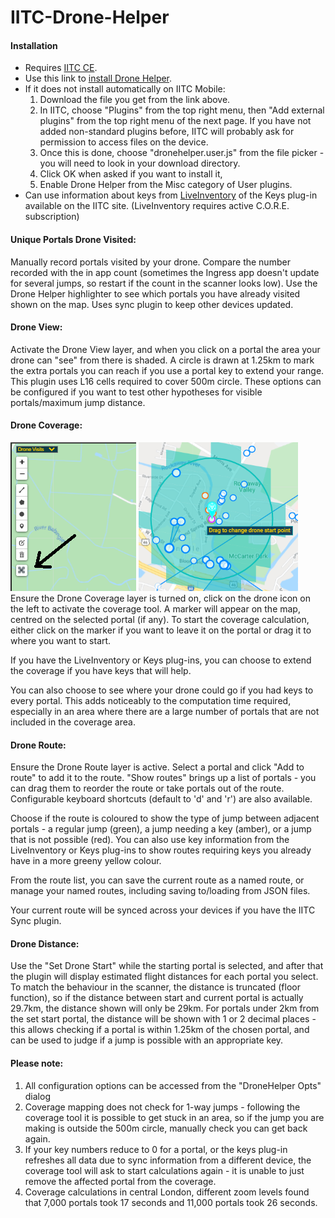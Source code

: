 # IITC-Drone-Helper

#### Installation
* Requires [IITC CE](https://iitc.app/). 
* Use this link to [install Drone Helper](https://github.com/azrael-42/IITC-Drone-Helper/raw/main/dronehelper.user.js).
* If it does not install automatically on IITC Mobile: 
  1. Download the file you get from the link above.
  2. In IITC, choose "Plugins" from the top right menu, then "Add external plugins" from the top right menu of the next page. If you have not added non-standard plugins before, IITC will probably ask for permission to access files on the device. 
  3. Once this is done, choose "dronehelper.user.js" from the file picker - you will need to look in your download directory. 
  4. Click OK when asked if you want to install it, 
  5. Enable Drone Helper from the Misc category of User plugins.
* Can use information about keys from [LiveInventory](https://github.com/EisFrei/IngressLiveInventory/) of the Keys plug-in available on the IITC site. (LiveInventory requires active C.O.R.E. subscription)

#### Unique Portals Drone Visited:
Manually record portals visited by your drone. Compare the number recorded with the in app count (sometimes the Ingress app doesn't update for several jumps, so restart if the count in the scanner looks low). Use the Drone Helper highlighter to see which portals you have already visited shown on the map. Uses sync plugin to keep other devices updated.

#### Drone View:
Activate the Drone View layer, and when you click on a portal the area your drone can "see" from there is shaded. A circle is drawn at 1.25km to mark the extra portals you can reach if you use a portal key to extend your range. This plugin uses L16 cells required to cover 500m circle. These options can be configured if you want to test other hypotheses for visible portals/maximum jump distance.</div>

#### Drone Coverage:
![Drone coverage icon](drone_coverage_icon.png) ![Drone coverage start marker](drone_coverage_start_marker.png)<br>
Ensure the Drone Coverage layer is turned on, click on the drone icon on the left to activate the coverage tool. A marker will appear on the map, centred on the selected portal (if any). To start the coverage calculation, either click on the marker if you want to leave it on the portal or drag it to where you want to start.

If you have the LiveInventory or Keys plug-ins, you can choose to extend the coverage if you have keys that will help.

You can also choose to see where your drone could go if you had keys to every portal. This adds noticeably to the computation time required, especially in an area where there are a large number of portals that are not included in the coverage area.
#### Drone Route:
Ensure the Drone Route layer is active. Select a portal and click "Add to route" to add it to the route. "Show routes" brings up a list of portals - you can drag them to reorder the route or take portals out of the route. Configurable keyboard shortcuts (default to 'd' and 'r') are also available.

Choose if the route is coloured to show the type of jump between adjacent portals - a regular jump (green), a jump needing a key (amber), or a jump that is not possible (red). You can also use key information from the LiveInventory or Keys plug-ins to show routes requiring keys you already have in a more greeny yellow colour.

From the route list, you can save the current route as a named route, or manage your named routes, including saving to/loading from JSON files.

Your current route will be synced across your devices if you have the IITC Sync plugin.

#### Drone Distance:
Use the "Set Drone Start" while the starting portal is selected, and after that the plugin will display estimated flight distances for each portal you select. To match the behaviour in the scanner, the distance is truncated (floor function), so if the distance between start and current portal is actually 29.7km, the distance shown will only be 29km. For portals under 2km from the set start portal, the distance will be shown with 1 or 2 decimal places - this allows checking if a portal is within 1.25km of the chosen portal, and can be used to judge if a jump is possible with an appropriate key. 

#### Please note:
1. All configuration options can be accessed from the "DroneHelper Opts" dialog
2. Coverage mapping does not check for 1-way jumps - following the coverage tool it is possible to get stuck in an area, so if the jump you are making is outside the 500m circle, manually check you can get back again. 
3. If your key numbers reduce to 0 for a portal, or the keys plug-in refreshes all data due to sync information from a different device, the coverage tool will ask to start calculations again - it is unable to just remove the affected portal from the coverage.
4. Coverage calculations in central London, different zoom levels found that 7,000 portals took 17 seconds and 11,000 portals took 26 seconds. 
